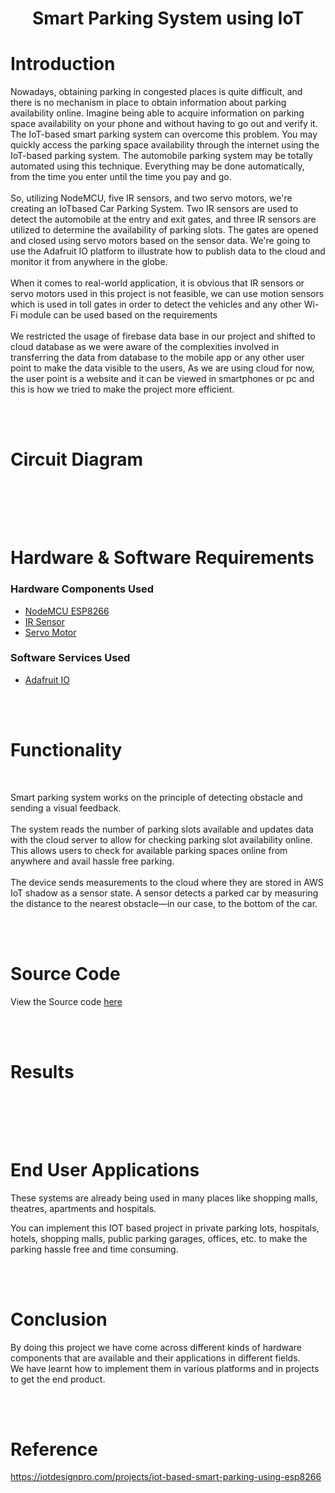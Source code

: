 <div id="top"></div>

<h1 align="center">Smart Parking System using IoT</h1>



<!-- ABOUT THE PROJECT -->


# Introduction
Nowadays, obtaining parking in congested places is quite difficult, and there is no
mechanism in place to obtain information about parking availability online. Imagine
being able to acquire information on parking space availability on your phone and
without having to go out and verify it. The IoT-based smart parking system can
overcome this problem. You may quickly access the parking space availability
through the internet using the IoT-based parking system. The automobile parking
system may be totally automated using this technique. Everything may be done
automatically, from the time you enter until the time you pay and go.
<br><br>
So, utilizing NodeMCU, five IR sensors, and two servo motors, we're creating an IoTbased Car Parking System. Two IR sensors are used to detect the automobile at the
entry and exit gates, and three IR sensors are utilized to determine the availability of
parking slots. The gates are opened and closed using servo motors based on the sensor
data. We're going to use the Adafruit IO platform to illustrate how to publish data to
the cloud and monitor it from anywhere in the globe.
<br><br>
When it comes to real-world application, it is obvious that IR sensors or servo motors
used in this project is not feasible, we can use motion sensors which is used in toll
gates in order to detect the vehicles and any other Wi-Fi module can be used based on
the requirements
<br><br>
We restricted the usage of firebase data base in our project and shifted to cloud
database as we were aware of the complexities involved in transferring the data from
database to the mobile app or any other user point to make the data visible to the users,
As we are using cloud for now, the user point is a website and it can be viewed in
smartphones or pc and this is how we tried to make the project more efficient.

<br><br>

# Circuit Diagram
<br>


<br><br>

# Hardware & Software Requirements

### Hardware Components Used
* [NodeMCU ESP8266](https://en.wikipedia.org/wiki/NodeMCU)
* [IR Sensor](https://www.waveshare.com/wiki/Infrared_Proximity_Sensor)
* [Servo Motor](https://vuejs.org/)
### Software Services Used
* [Adafruit IO](https://io.adafruit.com/)

<br><br>

# Functionality

<br>

Smart parking system works on the principle of detecting obstacle and sending a
visual feedback.
<br><br>
The system reads the number of parking slots available and updates data with the
cloud server to allow for checking parking slot availability online. This allows users
to check for available parking spaces online from anywhere and avail hassle free
parking.
<br><br>
The device sends measurements to the cloud where they are stored in AWS IoT
shadow as a sensor state. A sensor detects a parked car by measuring the distance to
the nearest obstacle—in our case, to the bottom of the car.

<br><br>

# Source Code

View the Source code [here](code.txt)

<br><br>

# Results

<br>

<br><br>

# End User Applications

These systems are already being used in many places like shopping malls,
theatres, apartments and hospitals.

You can implement this IOT based project in private parking lots, hospitals,
hotels, shopping malls, public parking garages, offices, etc. to make the parking
hassle free and time consuming.

<br><br>

# Conclusion

By doing this project we have come across different kinds of hardware components
that are available and their applications in different fields.
<br>
We have learnt how to implement them in various platforms and in projects to get the
end product.

<br><br>

# Reference
https://iotdesignpro.com/projects/iot-based-smart-parking-using-esp8266
